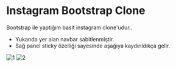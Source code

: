 # Instagram Bootstrap Clone

Bootstrap ile yaptığım basit instagram clone'udur..
* Yukarıda yer alan navbar sabitlenmiştir.
* Sağ panel sticky özelliği sayesinde aşağıya kaydırıldıkça gelir.

![1](https://user-images.githubusercontent.com/70098287/137960870-b0c8567b-6963-4149-8761-3bf11c54b042.png)
![2](https://user-images.githubusercontent.com/70098287/137960878-04966a34-a26a-44ec-9d74-36d988748b4a.png)

